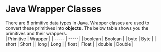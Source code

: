 # Java Wrapper Classes

There are 8 primitive data types in Java. Wrapper classes are used to convert these primitives
into **objects**. The below table shows you the primitives and their wrappers.<br>
| Primitive  | Wrapper |
| ----- | -----|
| boolean  | Boolean  |
| byte  | Byte |
| short  | Short |
| long  | Long |
| float  | Float |
| double  | Double |
